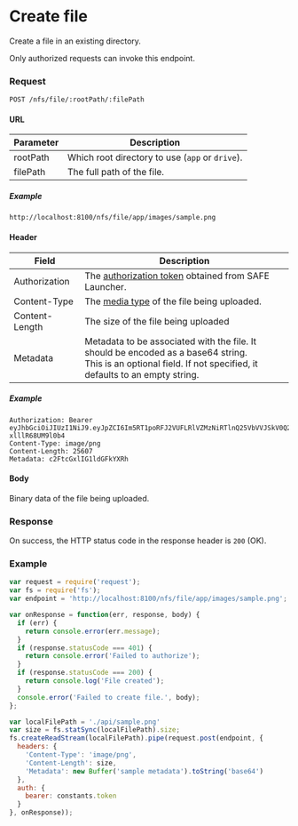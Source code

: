 # Create file

Create a file in an existing directory.

Only authorized requests can invoke this endpoint.

### Request

```
POST /nfs/file/:rootPath/:filePath
```

#### URL

| Parameter | Description |
| --- | --- |
| rootPath | Which root directory to use (`app` or `drive`). |
| filePath | The full path of the file. |

##### Example

```
http://localhost:8100/nfs/file/app/images/sample.png
```

#### Header

| Field | Description |
| --- | --- |
| Authorization | The [authorization token](/auth) obtained from SAFE Launcher. |
| Content-Type | The [media type](https://www.iana.org/assignments/media-types/media-types.xhtml) of the file being uploaded. |
| Content-Length | The size of the file being uploaded |
| Metadata | Metadata to be associated with the file. It should be encoded as a base64 string.<br>This is an optional field. If not specified, it defaults to an empty string. |

##### Example

```
Authorization: Bearer eyJhbGciOiJIUzI1NiJ9.eyJpZCI6Im5RT1poRFJ2VUFLRlVZMzNiRTlnQ25VbVVJSkV0Q2lmYk4zYjE1dXZ2TlU9In0.OTKcHQ9VUKYzBXH_MqeWR4UcHFJV-xlllR68UM9l0b4
Content-Type: image/png
Content-Length: 25607
Metadata: c2FtcGxlIG1ldGFkYXRh
```

#### Body

Binary data of the file being uploaded.

### Response

On success, the HTTP status code in the response header is `200` (OK).

### Example

```js
var request = require('request');
var fs = require('fs');
var endpoint = 'http://localhost:8100/nfs/file/app/images/sample.png';

var onResponse = function(err, response, body) {
  if (err) {
    return console.error(err.message);
  }
  if (response.statusCode === 401) {
    return console.error('Failed to authorize');
  }
  if (response.statusCode === 200) {
    return console.log('File created');
  }
  console.error('Failed to create file.', body);
};

var localFilePath = './api/sample.png'
var size = fs.statSync(localFilePath).size;
fs.createReadStream(localFilePath).pipe(request.post(endpoint, {
  headers: {
    'Content-Type': 'image/png',
    'Content-Length': size,
    'Metadata': new Buffer('sample metadata').toString('base64')
  },
  auth: {
    bearer: constants.token
  }
}, onResponse));
```
